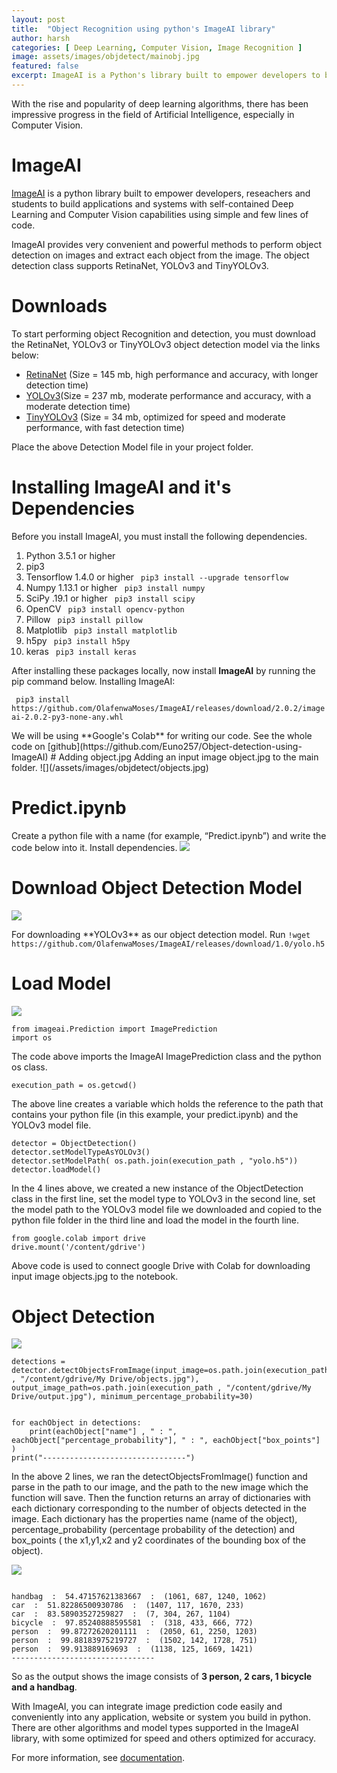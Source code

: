 ```yaml
---
layout: post
title:  "Object Recognition using python's ImageAI library"
author: harsh
categories: [ Deep Learning, Computer Vision, Image Recognition ]
image: assets/images/objdetect/mainobj.jpg
featured: false
excerpt: ImageAI is a Python's library built to empower developers to build applications and systems with self-contained Computer Vision capabilities.
---
```

With the rise and popularity of deep learning algorithms, there has been impressive progress in the field of Artificial Intelligence, especially in Computer Vision.

# ImageAI
[ImageAI](https://imageai.readthedocs.io/en/latest/) is a python library built to empower developers, reseachers and students to build applications and systems with self-contained Deep Learning and Computer Vision capabilities using simple and few lines of code.

<p>ImageAI provides very convenient and powerful methods to perform object detection on images and extract each object from the image. The object detection class supports RetinaNet, YOLOv3 and TinyYOLOv3.</p>


# Downloads
<p>To start performing object Recognition and detection, you must download the RetinaNet, YOLOv3 or TinyYOLOv3 object detection model via the links below:</p>

- [RetinaNet](https://github.com/OlafenwaMoses/ImageAI/releases/download/1.0/resnet50_coco_best_v2.0.1.h5) (Size = 145 mb, high performance and accuracy, with longer detection time)
- [YOLOv3](https://github.com/OlafenwaMoses/ImageAI/releases/download/1.0/yolo.h5)(Size = 237 mb, moderate performance and accuracy, with a moderate detection time)
- [TinyYOLOv3](https://github.com/OlafenwaMoses/ImageAI/releases/download/1.0/yolo-tiny.h5) (Size = 34 mb, optimized for speed and moderate performance, with fast detection time)

<p> Place the above Detection Model file in your project folder. </p>

# Installing ImageAI and it's Dependencies
Before you install ImageAI, you must install the following dependencies.
1. Python 3.5.1 or higher
2. pip3
3. Tensorflow 1.4.0 or higher <code> pip3 install --upgrade tensorflow </code>
4. Numpy 1.13.1 or higher <code> pip3 install numpy </code>
5. SciPy .19.1 or higher <code> pip3 install scipy </code>
6. OpenCV <code> pip3 install opencv-python </code>
7. Pillow <code> pip3 install pillow </code>
8. Matplotlib <code> pip3 install matplotlib </code>
9. h5py <code> pip3 install h5py </code>
10. keras <code> pip3 install keras </code>

After installing these packages locally, now install **ImageAI** by running the pip command below. Installing ImageAI:
<p><code> pip3 install https://github.com/OlafenwaMoses/ImageAI/releases/download/2.0.2/imageai-2.0.2-py3-none-any.whl</code></p>
We will be using **Google's Colab** for writing our code. See the whole code on [github](https://github.com/Euno257/Object-detection-using-ImageAI)
# Adding object.jpg
Adding an input image object.jpg to the main folder.
![](/assets/images/objdetect/objects.jpg)

# Predict.ipynb
Create a python file with a name (for example, “Predict.ipynb”) and write the code below into it.
Install dependencies.
![](/assets/images/objdetect/dependencies.png)

# Download Object Detection Model
![](/assets/images/objdetect/imageai.png)
<p>
For downloading **YOLOv3** as our object detection model. Run
<code>!wget https://github.com/OlafenwaMoses/ImageAI/releases/download/1.0/yolo.h5 </code>
</p>

# Load Model
![](/assets/images/objdetect/loadmodel.png)
```
from imageai.Prediction import ImagePrediction
import os
```
The code above imports the ImageAI ImagePrediction class and the python os class.
```
execution_path = os.getcwd()
```
The above line creates a variable which holds the reference to the path that contains your python file (in this example, your predict.ipynb) and the YOLOv3 model file.
```
detector = ObjectDetection()
detector.setModelTypeAsYOLOv3()
detector.setModelPath( os.path.join(execution_path , "yolo.h5"))
detector.loadModel()
```
In the 4 lines above, we created a new instance of the ObjectDetection class in the first line, set the model type to YOLOv3 in the second line, set the model path to the YOLOv3 model file we downloaded and copied to the python file folder in the third line and load the model in the fourth line.
```
from google.colab import drive
drive.mount('/content/gdrive')
```
Above code is used to connect google Drive with Colab for downloading input image objects.jpg to the notebook.

# Object Detection
![](/assets/images/objdetect/result.png)
```
detections = detector.detectObjectsFromImage(input_image=os.path.join(execution_path , "/content/gdrive/My Drive/objects.jpg"), output_image_path=os.path.join(execution_path , "/content/gdrive/My Drive/output.jpg"), minimum_percentage_probability=30)


for eachObject in detections:
    print(eachObject["name"] , " : ", eachObject["percentage_probability"], " : ", eachObject["box_points"] )
print("--------------------------------")
```
In the above 2 lines, we ran the detectObjectsFromImage() function and parse in the path to our image, and the path to the new image which the function will save. Then the function returns an array of dictionaries with each dictionary corresponding to the number of objects detected in the image. Each dictionary has the properties name (name of the object), percentage_probability (percentage probability of the detection) and box_points ( the x1,y1,x2 and y2 coordinates of the bounding box of the object).

![](/assets/images/objdetect/output.jpg)
```

handbag  :  54.47157621383667  :  (1061, 687, 1240, 1062)
car  :  51.82286500930786  :  (1407, 117, 1670, 233)
car  :  83.58903527259827  :  (7, 304, 267, 1104)
bicycle  :  97.85240888595581  :  (318, 433, 666, 772)
person  :  99.87272620201111  :  (2050, 61, 2250, 1203)
person  :  99.88183975219727  :  (1502, 142, 1728, 751)
person  :  99.913889169693  :  (1138, 125, 1669, 1421)
--------------------------------

```
 So as the output shows the image consists of **3 person, 2 cars, 1 bicycle and a handbag**.

<p>With ImageAI, you can integrate image prediction code easily and conveniently into any application, website or system you build in python. There are other algorithms and model types supported in the ImageAI library, with some optimized for speed and others optimized for accuracy. </p>

For more information, see [documentation](https://imageai.readthedocs.io/en/latest/).
